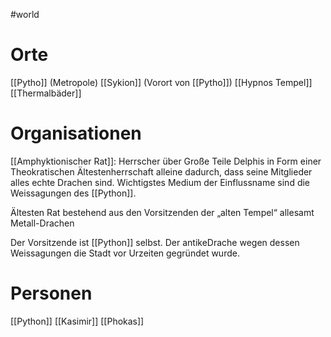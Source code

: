 #world 
# Orte

[[Pytho]]  (Metropole)
[[Sykion]] (Vorort von [[Pytho]])
[[Hypnos Tempel]]
[[Thermalbäder]]
# Organisationen
[[Amphyktionischer Rat]]: Herrscher über Große Teile Delphis in Form einer Theokratischen Ältestenherrschaft alleine dadurch, dass seine Mitglieder alles echte Drachen sind. Wichtigstes Medium der Einflussname sind die Weissagungen des [[Python]].

Ältesten Rat bestehend aus den Vorsitzenden der „alten Tempel“ allesamt Metall-Drachen

Der Vorsitzende ist [[Python]] selbst. Der antikeDrache wegen dessen Weissagungen die Stadt vor Urzeiten gegründet wurde.
# Personen

[[Python]]
[[Kasimir]]
[[Phokas]]